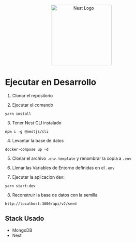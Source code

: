 <p align="center">
  <a href="http://nestjs.com/" target="blank"><img src="https://nestjs.com/img/logo-small.svg" width="200" alt="Nest Logo" /></a>
</p>

# Ejecutar en Desarrollo

1. Clonar el repositorio

2. Ejecutar el comando
```
yarn install
```

3. Tener Nest CLI instalado
```
npm i -g @nestjs/cli
```

4. Levantar la base de datos
```
docker-compose up -d
```

5. Clonar el archivo ```.env.template``` y renombrar la copia a ```.env```

6. Llenar las Variables de Entorno definidas en el ```.env```

7. Ejecutar la aplicacion dev:
```
yarn start:dev 
```

8. Reconstruir la base de datos con la semilla
```
http://localhost:3000/api/v2/seed
```


## Stack Usado
* MongoDB
* Nest

